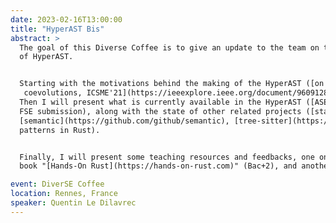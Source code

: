 ```yaml
---
date: 2023-02-16T13:00:00
title: "HyperAST Bis"
abstract: >
  The goal of this Diverse Coffee is to give an update to the team on the state
  of HyperAST.


  Starting with the motivations behind the making of the HyperAST ([on mining
   coevolutions, ICSME'21](https://ieeexplore.ieee.org/document/9609128)).
  Then I will present what is currently available in the HyperAST ([ASE'22](https://dl.acm.org/doi/10.1145/3551349.3560423),
  FSE submission), along with the state of other related projects ([stack-graph](https://github.com/github/stack-graphs),
  [semantic](https://github.com/github/semantic), [tree-sitter](https://github.com/tree-sitter/tree-sitter-graph), [diffract](https://github.com/softdevteam/diffract), common data structures and
  patterns in Rust).


  Finally, I will present some teaching resources and feedbacks, one on the
  book "[Hands-On Rust](https://hands-on-rust.com)" (Bac+2), and another one on "[Rust by example](https://doc.rust-lang.org/stable/rust-by-example/)" (Bac+4).

event: DiverSE Coffee
location: Rennes, France
speaker: Quentin Le Dilavrec
---
```

